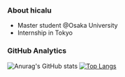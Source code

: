 ### About hicalu
- Master student @Osaka University
- Internship in Tokyo

### GitHub Analytics
![Anurag's GitHub stats](https://github-readme-stats.vercel.app/api?username=hshicalu&show_icons=true&theme=dracula)
[![Top Langs](https://github-readme-stats.vercel.app/api/top-langs/?username=hshicalu&layout=compact)](https://github.com/anuraghazra/github-readme-stats)
